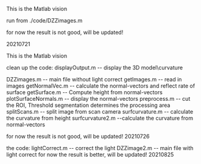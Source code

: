 This is the Matlab vision

run from ./code/DZZimages.m

for now the result is not good, will be updated!

20210721


This is the Matlab vision

clean up the code:
displayOutput.m -- display the 3D model\curvature

DZZimages.m -- main file without light correct
getImages.m -- read in images
getNormalVec.m -- calculate the normal-vectors and reflect rate of surface
getSurface.m -- Compute height from normal-vectors
plotSurfaceNormals.m -- display the normal-vectors
preprocess.m -- cut the ROI, Threshold segmentation determines the processing area
splitScans.m -- split image from scan camera
surfcurvature.m -- calculate the curvature from height
surfcurvature2.m --calculate the curvature from normal-vectors

for now the result is not good, will be updated!
20210726


the code:
lightCorrect.m -- correct the light
DZZimage2.m -- main file with light correct
for now the result is better, will be updated!
20210825

